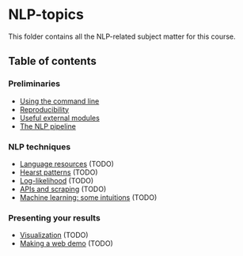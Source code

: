 # NLP-topics

This folder contains all the NLP-related subject matter for this course.

## Table of contents

### Preliminaries

* [Using the command line](./commandline.md)
* [Reproducibility](./reproducibility.md)
* [Useful external modules](./useful_external_modules.md)
* [The NLP pipeline](./NLP_pipeline.md)

### NLP techniques

* [Language resources](./resources.md) (TODO)
* [Hearst patterns](./hearstpatterns.md) (TODO)
* [Log-likelihood](./loglikelihood.md) (TODO)
* [APIs and scraping](apis.md) (TODO)
* [Machine learning: some intuitions](./machinelearning.md) (TODO)

### Presenting your results

* [Visualization](./visualization.md) (TODO)
* [Making a web demo](./python-and-the-browser.md) (TODO)

